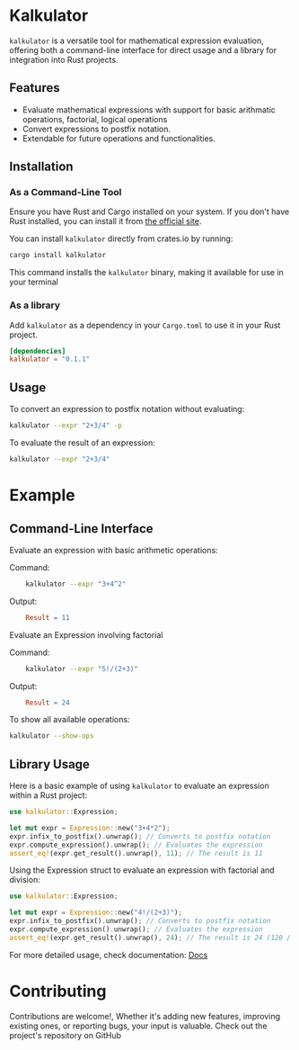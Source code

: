 
# Kalkulator

`kalkulator` is a versatile tool for mathematical expression evaluation, offering both a command-line interface for direct usage and a library for integration into Rust projects.

## Features

- Evaluate mathematical expressions with support for basic arithmatic operations, factorial, logical operations
- Convert expressions to postfix notation.
- Extendable for future operations and functionalities.

## Installation

### As a Command-Line Tool

Ensure you have Rust and Cargo installed on your system. If you don't have Rust installed, you can install it from [the official site](https://www.rust-lang.org/tools/install).

You can install `kalkulator` directly from crates.io by running:

```bash
cargo install kalkulator
```
This command installs the `kalkulator` binary, making it available for use in your terminal


### As a library

Add `kalkulator` as a dependency in your `Cargo.toml` to use it in your Rust project.

```toml
[dependencies]
kalkulator = "0.1.1"
```

## Usage

To convert an expression to postfix notation without evaluating:

```bash
kalkulator --expr "2+3/4" -p
```
To evaluate the result of an expression:

```bash
kalkulator --expr "2+3/4"
```

# Example

## Command-Line Interface
Evaluate an expression with basic arithmetic operations:

Command: 
```bash 
    kalkulator --expr "3+4^2"
```

Output:
```makefile
    Result = 11
```

Evaluate an Expression involving factorial

Command:
```bash
    kalkulator --expr "5!/(2+3)"
```

Output:
```makefile
    Result = 24
```

To show all available operations:
```bash
kalkulator --show-ops
```

## Library Usage

Here is a basic example of using `kalkulator` to evaluate an expression within a Rust project:

```rust
use kalkulator::Expression;

let mut expr = Expression::new("3+4*2");
expr.infix_to_postfix().unwrap(); // Converts to postfix notation
expr.compute_expression().unwrap(); // Evaluates the expression
assert_eq!(expr.get_result().unwrap(), 11); // The result is 11
```

Using the Expression struct to evaluate an expression with factorial and division:
```rust
use kalkulator::Expression;

let mut expr = Expression::new("4!/(2+3)");
expr.infix_to_postfix().unwrap(); // Converts to postfix notation
expr.compute_expression().unwrap(); // Evaluates the expression
assert_eq!(expr.get_result().unwrap(), 24); // The result is 24 (120 / 5)
```

For more detailed usage, check documentation: [Docs](https://docs.rs/kalkulator/latest/kalkulator/)
# Contributing

Contributions are welcome!, Whether it's adding new features, improving existing ones, or reporting bugs, your input is valuable. Check out the project's repository on GitHub
